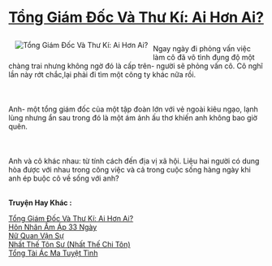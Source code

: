 <a href="https://utruyen.com/truyen/tong-giam-doc-va-thu-ki-ai-hon-ai/19578/" title="Tổng Giám Đốc Và Thư Kí: Ai Hơn Ai?"><h1>Tổng Giám Đốc Và Thư Kí: Ai Hơn Ai?</h1></a><div style="display:table"><img align="right" style="float: left; padding: 10px;" src="https://utruyen.com/images/story/200x260/tong-giam-doc-va-thu-ki-ai-hon-ai.jpg" alt="Tổng Giám Đốc Và Thư Kí: Ai Hơn Ai?"><br/>Ngay ngày đi phỏng vấn việc làm cô đã vô tình đụng độ một chàng trai nhưng không ngờ đó là cấp trên- người sẽ phỏng vấn cô. Cô nghĩ lần này rớt chắc,lại phải đi tìm một công ty khác nữa rồi.<br/><br/><br/><br/>Anh- một tổng giám đốc của một tập đoàn lớn với vẻ ngoài kiêu ngạo, lạnh lùng nhưng ẩn sau trong đó là một ám ảnh ấu thơ khiến anh không bao giờ quên.<br/><br/><br/><br/>Anh và cô khác nhau: từ tính cách đến địa vị xã hội. Liệu hai người có dung hòa được với nhau trong công việc và cả trong cuộc sống hàng ngày khi anh ép buộc cô về sống với anh?</div><p><br><b>Truyện Hay Khác :</b></p><a href="https://utruyen.com/truyen/tong-giam-doc-va-thu-ki-ai-hon-ai/19578/" alt="Tổng Giám Đốc Và Thư Kí: Ai Hơn Ai?">Tổng Giám Đốc Và Thư Kí: Ai Hơn Ai?</a><br/><a href="https://utruyen.com/truyen/hon-nhan-am-ap-33-ngay/19215/" alt="Hôn Nhân Ấm Áp 33 Ngày">Hôn Nhân Ấm Áp 33 Ngày</a><br/><a href="https://github.com/quanluxury/ngontinh_top100/tree/master/17599" alt="Nữ Quan Vận Sự">Nữ Quan Vận Sự</a><br/><a href="https://github.com/quanluxury/ngontinh_top100/tree/master/17556" alt="Nhất Thế Tôn Sư (Nhất Thế Chi Tôn)">Nhất Thế Tôn Sư (Nhất Thế Chi Tôn)</a><br/><a href="https://images.google.com.bn/url?q=https%3A%2F%2Futruyen.com%2Ftruyen%2Ftong-tai-ac-ma-tuyet-tinh%2F19533%2F" alt="Tổng Tài Ác Ma Tuyệt Tình">Tổng Tài Ác Ma Tuyệt Tình</a><br/>